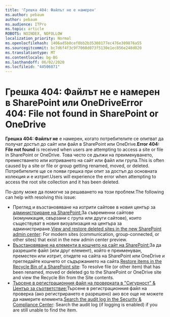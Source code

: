 ```yaml
---
title: 'Грешка 404: Файлът не е намерен'
ms.author: pebaum
author: pebaum
ms.audience: ITPro
ms.topic: article
ROBOTS: NOINDEX, NOFOLLOW
localization_priority: Normal
ms.openlocfilehash: 1406ad5b0cef0bb2b35308177ec476e309876a55
ms.sourcegitcommit: bc7d6f4f3c9f7060d073f5130e1ec856e248d020
ms.translationtype: MT
ms.contentlocale: bg-BG
ms.lasthandoff: 06/02/2020
ms.locfileid: "44506871"
---
```

# <a name="error-404-file-not-found-in-sharepoint-or-onedrive"></a><span data-ttu-id="03cdf-102">Грешка 404: Файлът не е намерен в SharePoint или OneDrive</span><span class="sxs-lookup"><span data-stu-id="03cdf-102">Error 404: File not found in SharePoint or OneDrive</span></span>

<span data-ttu-id="03cdf-103">**Грешка 404: Файлът не** е намерен, когато потребителите се опитват да получат достъп до сайт или файл в SharePoint или OneDrive.</span><span class="sxs-lookup"><span data-stu-id="03cdf-103">**Error 404: File not found** is received when users are attempting to access a site or file in SharePoint or OneDrive.</span></span> <span data-ttu-id="03cdf-104">Това често се дължи на преименуването, преместването или изтриването на сайт или файл или група.</span><span class="sxs-lookup"><span data-stu-id="03cdf-104">This is often caused by a site or file or group getting renamed, moved, or deleted.</span></span>
<span data-ttu-id="03cdf-105">Потребителите ще се появи грешка при опит за достъп до основната колекция и е изтрит.</span><span class="sxs-lookup"><span data-stu-id="03cdf-105">Users will experience the error when attempting to access the root site collection and it has been deleted.</span></span>

<span data-ttu-id="03cdf-106">По-долу може да помогне за решаването на този проблем:</span><span class="sxs-lookup"><span data-stu-id="03cdf-106">The following can help with resolving this issue:</span></span>
- <span data-ttu-id="03cdf-107">Преглед и възстановяване на изтрити сайтове в новия център за [администриране на SharePoint:](https://docs.microsoft.com/sharepoint/view-and-restore-deleted-sites-in-new-admin-center)За съвременни сайтове (комуникация, свързани с група или други сайтове), които съществуват в новия визуализация на центъра за администриране.</span><span class="sxs-lookup"><span data-stu-id="03cdf-107">[View and restore deleted sites in the new SharePoint admin center](https://docs.microsoft.com/sharepoint/view-and-restore-deleted-sites-in-new-admin-center):  For modern sites (communication, group-connected, or other sites) that exist in the new admin center preview.</span></span>
- <span data-ttu-id="03cdf-108">[Възстановяване на елементи в кошчето на сайт на SharePoint:](https://support.office.com/article/Restore-items-in-the-Recycle-Bin-of-a-SharePoint-site-6df466b6-55f2-4898-8d6e-c0dff851a0be)За да разрешите файл (или друг елемент), който е преименуван, преместен или изтрит, отидете на сайта на SharePoint или OneDrive и прегледайте кошчето от съдържанието на сайта.</span><span class="sxs-lookup"><span data-stu-id="03cdf-108">[Restore items in the Recycle Bin of a SharePoint site](https://support.office.com/article/Restore-items-in-the-Recycle-Bin-of-a-SharePoint-site-6df466b6-55f2-4898-8d6e-c0dff851a0be):  To resolve file (or other item) that has been renamed, moved or deleted go to the SharePoint or OneDrive site and view the Recycle Bin from the Site contents.</span></span>
- <span data-ttu-id="03cdf-109">[Търсене в регистрационния файл на проверката в "Сигурност" &amp; Център за съответствие:](https://docs.microsoft.com/microsoft-365/compliance/search-the-audit-log-in-security-and-compliance)Търсене в регистрационния файл на проверка (ако регистрирането е разрешено) ако все още не можете да намерите елемента.</span><span class="sxs-lookup"><span data-stu-id="03cdf-109">[Search the audit log in the Security &amp; Compliance Center](https://docs.microsoft.com/microsoft-365/compliance/search-the-audit-log-in-security-and-compliance):  Search the audit log (if logging is enabled) if you are still unable to find the item.</span></span>